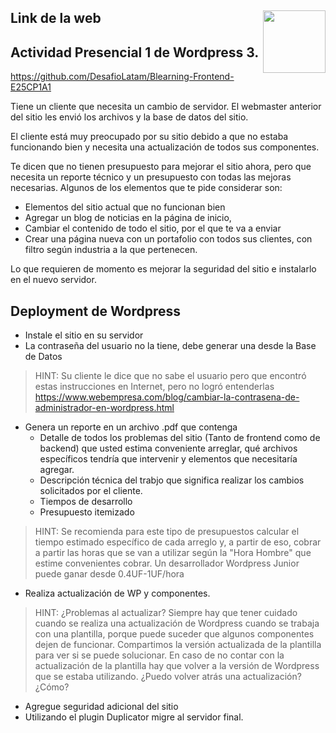 <section>
<a href="http://desafiolatam.com"><img src="http://blog.desafiolatam.com/wp-content/uploads/2015/03/logo_latam_mini.png" width="100" style="float:right"></a>

## Link de la web



# Actividad Presencial 1 de Wordpress 3.

<https://github.com/DesafioLatam/Blearning-Frontend-E25CP1A1>

Tiene un cliente que necesita un cambio de servidor. El webmaster anterior del sitio les envió los archivos y la base de datos del sitio.

El cliente está muy preocupado por su sitio debido a que no estaba funcionando bien y necesita una actualización de todos sus componentes.

Te dicen que no tienen presupuesto para mejorar el sitio ahora, pero que necesita un reporte técnico y un presupuesto con todas las mejoras necesarias. Algunos de los elementos que te pide considerar son: 

- Elementos del sitio actual que no funcionan bien
- Agregar un blog de noticias en la página de inicio, 
- Cambiar el contenido de todo el sitio, por el que te va a enviar
- Crear una página nueva con un portafolio con todos sus clientes, con filtro según industria a la que pertenecen. 

Lo que requieren de momento es mejorar la seguridad del sitio e instalarlo en el nuevo servidor. 

## Deployment de Wordpress

- Instale el sitio en su servidor
- La contraseña del usuario no la tiene, debe generar una desde la Base de Datos

> HINT: Su cliente le dice que no sabe el usuario pero que encontró estas instrucciones en Internet, pero no logró entenderlas <https://www.webempresa.com/blog/cambiar-la-contrasena-de-administrador-en-wordpress.html>

- Genera un reporte en un archivo .pdf que contenga
	- Detalle de todos los problemas del sitio (Tanto de frontend como de backend) que usted estima conveniente arreglar, qué archivos específicos tendría que intervenir y elementos que necesitaría agregar. 
	- Descripción técnica del trabjo que significa realizar los cambios solicitados por el cliente.
	- Tiempos de desarrollo
	- Presupuesto itemizado

>HINT: Se recomienda para este tipo de presupuestos calcular el tiempo estimado específico de cada arreglo y, a partir de eso, cobrar a partir las horas que se van a utilizar según la "Hora Hombre" que estime convenientes cobrar. Un desarrollador Wordpress Junior puede ganar desde 0.4UF-1UF/hora

- Realiza actualización de WP y componentes.

>HINT: ¿Problemas al actualizar? Siempre hay que tener cuidado cuando se realiza una actualización de Wordpress cuando se trabaja con una plantilla, porque puede suceder que algunos componentes dejen de funcionar. Compartimos la versión actualizada de la plantilla para ver si se puede solucionar. En caso de no contar con la actualización de la plantilla hay que volver a la versión de Wordpress que se estaba utilizando. ¿Puedo volver atrás una actualización? ¿Cómo?

- Agregue seguridad adicional del sitio
- Utilizando el plugin Duplicator migre al servidor final.


